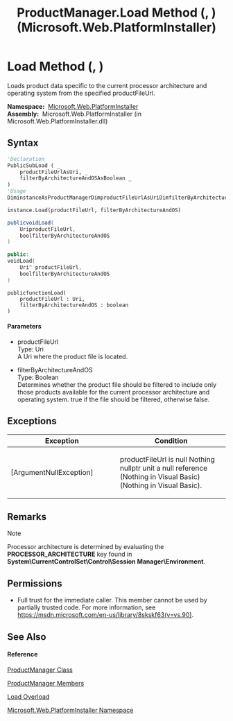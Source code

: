 ﻿---
title: ProductManager.Load Method (, ) (Microsoft.Web.PlatformInstaller)
TOCTitle: Load Method (, )
ms:assetid: M:Microsoft.Web.PlatformInstaller.ProductManager.Load(System.Uri,System.Boolean)
ms:mtpsurl: https://msdn.microsoft.com/en-us/library/microsoft.web.platforminstaller.productmanager.load(v=VS.90)
ms:contentKeyID: 22049541
ms.date: 05/02/2012
mtps_version: v=VS.90
dev_langs:
- vb
- csharp
- c++
- jscript
api_location:
- Microsoft.Web.PlatformInstaller.dll
api_name:
- Microsoft.Web.PlatformInstaller.ProductManager.Load
api_type:
- Managed
topic_type:
- apiref
- kbSyntax
product_family_name: VS
ROBOTS: INDEX,FOLLOW
---

# Load Method (, )

Loads product data specific to the current processor architecture and operating system from the specified productFileUrl.

**Namespace:**  [Microsoft.Web.PlatformInstaller](microsoft-web-platforminstaller-namespace.md)  
**Assembly:**  Microsoft.Web.PlatformInstaller (in Microsoft.Web.PlatformInstaller.dll)

## Syntax

``` vb
'Declaration
PublicSubLoad ( _
    productFileUrlAsUri, _
    filterByArchitectureAndOSAsBoolean _
)
'Usage
DiminstanceAsProductManagerDimproductFileUrlAsUriDimfilterByArchitectureAndOSAsBoolean

instance.Load(productFileUrl, filterByArchitectureAndOS)
```

``` csharp
publicvoidLoad(
    UriproductFileUrl,
    boolfilterByArchitectureAndOS
)
```

``` c++
public:
voidLoad(
    Uri^ productFileUrl, 
    boolfilterByArchitectureAndOS
)
```

``` jscript
publicfunctionLoad(
    productFileUrl : Uri, 
    filterByArchitectureAndOS : boolean
)
```

#### Parameters

  - productFileUrl  
    Type: Uri  
    A Uri where the product file is located.  

<!-- end list -->

  - filterByArchitectureAndOS  
    Type: Boolean  
    Determines whether the product file should be filtered to include only those products available for the current processor architecture and operating system. true if the file should be filtered, otherwise false.  

## Exceptions

<table>
<colgroup>
<col style="width: 50%" />
<col style="width: 50%" />
</colgroup>
<thead>
<tr class="header">
<th>Exception</th>
<th>Condition</th>
</tr>
</thead>
<tbody>
<tr class="odd">
<td>[ArgumentNullException]</td>
<td><p>productFileUrl is null Nothing nullptr unit a null reference (Nothing in Visual Basic) (Nothing in Visual Basic).</p></td>
</tr>
</tbody>
</table>


## Remarks


> [!NOTE]
> <P>Processor architecture is determined by evaluating the <STRONG>PROCESSOR_ARCHITECTURE</STRONG> key found in <STRONG>System\CurrentControlSet\Control\Session Manager\Environment</STRONG>.</P>



## Permissions

  - Full trust for the immediate caller. This member cannot be used by partially trusted code. For more information, see <https://msdn.microsoft.com/en-us/library/8skskf63(v=vs.90)>.

## See Also

#### Reference

[ProductManager Class](productmanager-class-microsoft-web-platforminstaller.md)

[ProductManager Members](productmanager-members-microsoft-web-platforminstaller.md)

[Load Overload](productmanager-load-method-microsoft-web-platforminstaller.md)

[Microsoft.Web.PlatformInstaller Namespace](microsoft-web-platforminstaller-namespace.md)

